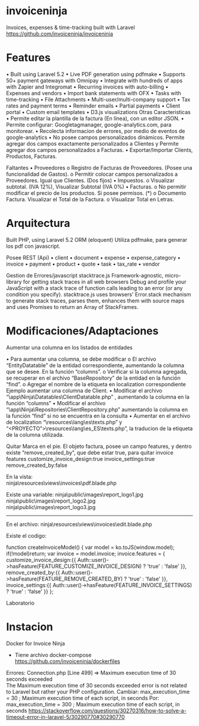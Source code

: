 # invoiceninja


Invoices, expenses & time-tracking built with Laravel
https://github.com/invoiceninja/invoiceninja

# Features

•	Built using Laravel 5.2
•	Live PDF generation using pdfmake
•	Supports 50+ payment gateways with Omnipay
•	Integrate with hundreds of apps with Zapier and Integromat
•	Recurring invoices with auto-billing
•	Expenses and vendors
•	Import bank statements with OFX
•	Tasks with time-tracking
•	File Attachments
•	Multi-user/multi-company support
•	Tax rates and payment terms
•	Reminder emails
•	Partial payments
•	Client portal
•	Custom email templates
•	D3.js visualizations
Otras Caracteristicas
•	Permite editar la plantilla de la factura (En línea), con un editor JSON. 
•	Permite configurar: Googletagmanager, google-analytics.com, para monitorear.
•	Recolecta informacion de errores, por medio de eventos de google-analytics
•	No posee campos personalizados dinámicos. Permite agregar dos campos  exactamente personalizados a Clientes y Permite agregar dos campos personalizados a Facturas. 
•	Exportar/Importar Clients, Productos, Facturas.

Faltantes
•	Proveedores
o	Registro de Facturas de Proveedores. (Posee una funcionalidad de Gastos). 
o	Permitir colocar campos personalizados a Proveedores. Igual que Clientes. (Dos fijos)
•	Impuestos.
o	Visualizar subtotal. (IVA 12%), Visualizar Subtotal (IVA 0%)
•	Facturas.
o	No permitir modificar el precio de los productos. Si posee permisos. (*)
o	Documento Factura. Visualizar el Total de la Factura.
o	Visualizar Total en Letras. 

# Arquitectura

Built PHP, using Laravel 5.2
ORM (eloquent)
Utiliza pdfmake, para generar los pdf con javascript. 

Posee REST (Api)
•	client 
•	document 
•	expense 
•	expense_category 
•	invoice 
•	payment 
•	product 
•	quote 
•	task 
•	tax_rate 
•	vendor

Gestion de Errores/javascript
stacktrace.js
Framework-agnostic, micro-library for getting stack traces in all web browsers
Debug and profile your JavaScript with a stack trace of function calls leading to an error (or any condition you specify).
stacktrace.js uses browsers' Error.stack mechanism to generate stack traces, parses them, enhances them with source maps and uses Promises to return an Array of StackFrames.

# Modificaciones/Adaptaciones

Aumentar una columna en los listados de entidades

•	Para aumentar una columna, se debe modificar
o	El archivo “EntityDatatable” de la entidad correspondiente, aumentando la columna que se desee. En la función “columns”.
o	Verificar si la columna agregada, se recuperar en el archivo “BaseRepository” de la entidad en la función “find”. 
o	Agregar el nombre de la etiqueta en localization correspondiente
Ejemplo aumentar una columna de Client.
•	Modificar el archivo “<PROYECTO>\app\Ninja\Datatables\ClientDatatable.php” , aumentando la columna en la función “columns”
•	Modificar el archivo “<PROYECTO>\app\Ninja\Repositories\ClientRepository.php”  aumentando la columna en la función “find” si no se encuentra en la consulta
•	Aumentar en el archivo de localization “<PROYECTO>\resources\lang\es\texts.php” y “<PROYECTO”>\resources\lang\es_ES\texts.php”, la traducion de la etiqueta de la columna utilizada. 

Quitar Marca en el pie. 
El objeto factura, posee un campo features, y dentro existe “remove_created_by”, que debe estar true, para quitar
invoice
	features
		customize_invoice_design:true
		invoice_settings:true
		remove_created_by:false

En la vista: 		
ninja\resources\views\invoices\pdf.blade.php		

Existe una variable:
ninja\public\images\report_logo1.jpg		
ninja\public\images\report_logo2.jpg		
ninja\public\images\report_logo3.jpg		

---
En el archivo:
ninja\resources\views\invoices\edit.blade.php

Existe el codigo:

function createInvoiceModel() {
        var model = ko.toJS(window.model);
        if(!model)return;
		var invoice = model.invoice;
		invoice.features = {
            customize_invoice_design:{{ Auth::user()->hasFeature(FEATURE_CUSTOMIZE_INVOICE_DESIGN) ? 'true' : 'false' }},
            remove_created_by:{{ Auth::user()->hasFeature(FEATURE_REMOVE_CREATED_BY) ? 'true' : 'false' }},
            invoice_settings:{{ Auth::user()->hasFeature(FEATURE_INVOICE_SETTINGS) ? 'true' : 'false' }}
        };

Laboratorio

# Instacion


Docker for Invoice Ninja
- Tiene archivo docker-compose
https://github.com/invoiceninja/dockerfiles


Errores:
Connection.php [Line 499] => Maximum execution time of 30 seconds exceeded  
The Maximum execution time of 30 seconds exceeded error is not related to Laravel but rather your PHP configuration.
Cambiar:
max_execution_time = 30 ; Maximum execution time of each script, in seconds
Por:
max_execution_time = 300 ; Maximum execution time of each script, in seconds
https://stackoverflow.com/questions/30270316/how-to-solve-a-timeout-error-in-laravel-5/30290770#30290770
